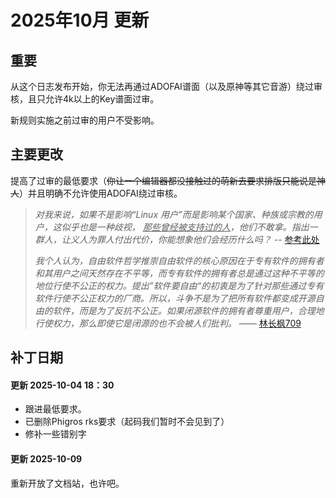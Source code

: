 # 2025年10月 更新

## 重要

从这个日志发布开始，你无法再通过ADOFAI谱面（以及原神等其它音游）绕过审核，且只允许4k以上的Key谱面过审。

新规则实施之前过审的用户不受影响。

## 主要更改

提高了过审的最低要求（~~你让一个编辑器都没接触过的萌新去要求排版只能说是神人~~）并且明确不允许使用ADOFAI绕过审核。

> *对我来说，如果不是影响“Linux 用户”而是影响某个国家、种族或宗教的用户，这似乎也是一种歧视， <u>那些曾经被支持过的人</u>，他们不敢拿。指出一群人，让义人为罪人付出代价，你能想象他们会经历什么吗？* -- [参考此处](https://zh-cn.linuxadictos.com/%E7%94%B1%E4%BA%8E%E4%B8%80%E6%B3%A2%E4%BD%9C%E5%BC%8A%E8%80%85%E7%9A%84%E6%B5%AA%E6%BD%AE%EF%BC%8C%E3%80%8AApex-Legends%E3%80%8B%E6%94%BE%E5%BC%83%E4%BA%86%E5%AF%B9-Linux-%E6%93%8D%E4%BD%9C%E7%B3%BB%E7%BB%9F%E7%9A%84%E6%94%AF%E6%8C%81.html?utm_source=destacado-inside)
>
> *我个人认为，自由软件哲学推崇自由软件的核心原因在于专有软件的拥有者和其用户之间天然存在不平等，而专有软件的拥有者总是通过这种不平等的地位行使不公正的权力。提出”软件要自由“的初衷是为了针对那些通过专有软件行使不公正权力的厂商。所以，斗争不是为了把所有软件都变成开源自由的软件，而是为了反抗不公正。如果闭源软件的拥有者尊重用户，合理地行使权力，那么即使它是闭源的也不会被人们批判。* —— [林长枫709](https://space.bilibili.com/9202840)

## 补丁日期

#### 更新 2025-10-04 18：30

- 跟进最低要求。
- 已删除Phigros rks要求（起码我们暂时不会见到了）
- 修补一些错别字

#### 更新 2025-10-09

重新开放了文档站，也许吧。